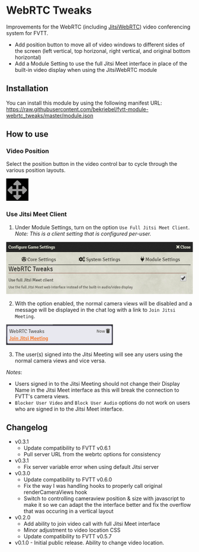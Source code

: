 # WebRTC Tweaks
Improvements for the WebRTC (including [JitsiWebRTC](https://github.com/luvolondon/fvtt-module-jitsiwebrtc/)) video conferencing system for FVTT.

* Add position button to move all of video windows to different sides of the screen (left vertical, top horizonal, right vertical, and original bottom horizontal)
* Add a Module Setting to use the full Jitsi Meet interface in place of the built-in video display when using the JitsiWebRTC module

## Installation
You can install this module by using the following manifest URL: https://raw.githubusercontent.com/bekriebel/fvtt-module-webrtc_tweaks/master/module.json

## How to use
### **Video Position**
Select the position button in the video control bar to cycle through the various position layouts.

![position button example](https://raw.githubusercontent.com/bekriebel/fvtt-module-webrtc_tweaks/master/images/example_position.png)

### **Use Jitsi Meet Client**
   1. Under Module Settings, turn on the option `Use Full Jitsi Meet Client`. *Note: This is a client setting that is configured per-user.*

![module settings example](https://raw.githubusercontent.com/bekriebel/fvtt-module-webrtc_tweaks/master/images/example_useJitsiMeet.png)

   2. With the option enabled, the normal camera views will be disabled and a message will be displayed in the chat log with a link to `Join Jitsi Meeting`.

![join meeting chat message example](https://raw.githubusercontent.com/bekriebel/fvtt-module-webrtc_tweaks/master/images/example_joinJitsiMeeting.png)

   3. The user(s) signed into the Jitsi Meeting will see any users using the normal camera views and vice versa.

*Notes*:
* Users signed in to the Jitsi Meeting should not change their Display Name in the Jitsi Meet interface as this will break the connection to FVTT's camera views.
* `Blocker User Video` and `Block User Audio` options do not work on users who are signed in to the Jitsi Meet interface.

## Changelog
* v0.3.1
  * Update compatibility to FVTT v0.6.1
  * Pull server URL from the webrtc options for consistency
* v0.3.1
  * Fix server variable error when using default Jitsi server
* v0.3.0
  * Update compatibility to FVTT v0.6.0
  * Fix the way I was handling hooks to properly call original renderCameraViews hook
  * Switch to controlling cameraview position & size with javascript to make it so we can adapt the the interface better and fix the overflow that was occuring in a vertical layout 
* v0.2.0
  * Add ability to join video call with full Jitsi Meet interface
  * Minor adjustment to video location CSS
  * Update compatibility to FVTT v0.5.7
* v0.1.0 - Initial public release. Ability to change video location.
